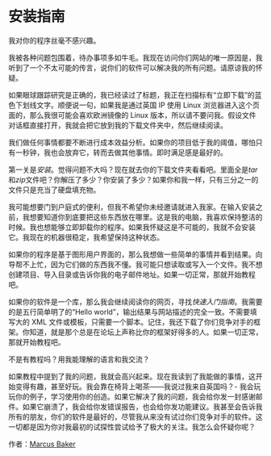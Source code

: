 # 安装指南

我对你的程序丝毫不感兴趣。

我被各种问题包围着，待办事项多如牛毛。我现在访问你们网站的唯一原因是，我听到了一个不太可能的传言，说你们的软件可以解决我的所有问题。请原谅我的怀疑。

如果眼球跟踪研究是正确的，我已经读过了标题，我正在扫描标有“立即下载”的蓝色下划线文字。顺便说一句，如果我是通过英国 IP 使用 Linux 浏览器进入这个页面的，那么我很可能会喜欢欧洲镜像的 Linux 版本，所以请不要问我。假设文件对话框直接打开，我就会把它放到我的下载文件夹中，然后继续阅读。

我们做任何事情都要不断进行成本效益分析。如果你的项目低于我的阈值，哪怕只有一秒钟，我也会放弃它，转而去做其他事情。即时满足感是最好的。

第一关是*安装*。觉得问题不大吗？现在就去你的下载文件夹看看吧。里面全是*tar*和*zip*文件吧？你解压了多少？你安装了多少？如果你和我一样，只有三分之一的文件只是充当了硬盘填充物。

我可能想要门到户庭式的便利，但我不希望你未经邀请就进入我家。在输入安装之前，我想要知道你到底要把这些东西放在哪里。这是我的电脑，我喜欢保持整洁的时候。我也想能够立即卸载你的程序。如果我怀疑这是不可能的，我就不会安装它。我现在的机器很稳定，我希望保持这种状态。

如果你的程序是基于图形用户界面的，那么我想做一些简单的事情并看到结果。向导帮不上忙，因为它们做的东西我不懂。我可能只想读取或写入一个文件。我不想创建项目、导入目录或告诉你我的电子邮件地址。如果一切正常，那就开始教程吧。

如果你的软件是一个库，那么我会继续阅读你的网页，寻找*快速入门指南*。我需要的是五行简单明了的“Hello world”，输出结果与网站描述的完全一致。不需要填写大的 XML 文件或模板，只需要一个脚本。记住，我还下载了你们竞争对手的框架。你知道，就是那个总是在论坛上声称比你的框架好得多的人。如果一切正常，那就开始教程吧。

不是有教程吗？用我能理解的语言和我交流？

如果教程中提到了我的问题，我就会高兴起来。现在我读到了我能做的事情，这开始变得有趣，甚至好玩。我会靠在椅背上喝茶——我说过我来自英国吗？- 我会玩玩你的例子，学习使用你的创造。如果它解决了我的问题，我会给你发一封感谢邮件。如果它崩溃了，我会给你发错误报告，也会给你发功能建议。我甚至会告诉我所有的朋友，你们的软件是最好的，尽管我从来没有试过你们竞争对手的软件。这一切都是因为你对我最初的试探性尝试给予了极大的关注。我怎么会怀疑你呢？

作者：[Marcus Baker](http://programmer.97things.oreilly.com/wiki/index.php/Marcus_Baker)